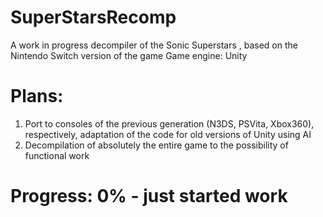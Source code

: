 # SuperStarsRecomp
A work in progress decompiler of the Sonic Superstars , based on the Nintendo Switch version of the game
Game engine: Unity

# Plans:
1. Port to consoles of the previous generation (N3DS, PSVita, Xbox360), respectively, adaptation of the code for old versions of Unity using AI
2. Decompilation of absolutely the entire game to the possibility of functional work

# Progress: 0% - just started work
